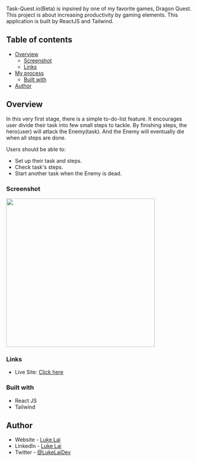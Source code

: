 Task-Quest.io(Beta) is inpsired by one of my favorite games, Dragon Quest. This project is about increasing productivity by gaming elements. This application is built by ReactJS and Tailwind. 



## Table of contents

- [Overview](#overview)
  - [Screenshot](#screenshot)
  - [Links](#links)
- [My process](#my-process)
  - [Built with](#built-with)
- [Author](#author)



## Overview

In this very first stage, there is a simple to-do-list feature. It encourages user divide their task into few small steps to tackle. By finishing steps, the hero(user) will attack the Enemy(task). And the Enemy will eventually die when all steps are done.

Users should be able to:

- Set up their task and steps.
- Check task's steps.
- Start another task when the Enemy is dead.

### Screenshot

<img src="" width="400" />


### Links

- Live Site: [Click here]()

### Built with

- React JS
- Tailwind


## Author

- Website - [Luke Lai](https://lukelai.tech/)
- LinkedIn - [Luke Lai](https://www.linkedin.com/in/luke-lai-309a3522b/)
- Twitter - [@LukeLaiDev](https://www.twitter.com/LukeLaiDev)


